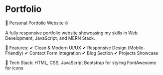 # Portfolio
 
🚀 Personal Portfolio Website 🌐

A fully responsive portfolio website showcasing my skills in Web Development, JavaScript, and MERN Stack.

🔹 Features:
✔ Clean & Modern UI/UX
✔ Responsive Design (Mobile-Friendly)
✔ Contact Form Integration
✔ Blog Section
✔ Projects Showcase

🔧 Tech Stack:
HTML, CSS, JavaScript
Bootstrap for styling
FontAwesome for icons
